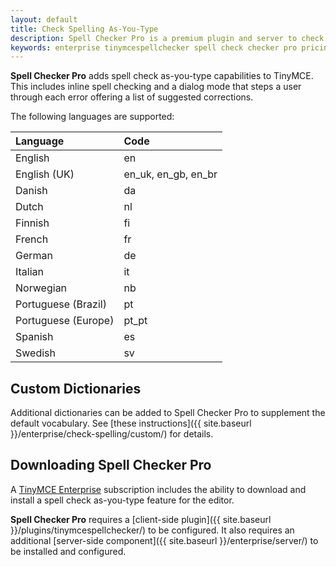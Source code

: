 ```yaml
---
layout: default
title: Check Spelling As-You-Type
description: Spell Checker Pro is a premium plugin and server to check spelling as-you-type.
keywords: enterprise tinymcespellchecker spell check checker pro pricing
---
```


**Spell Checker Pro** adds spell check as-you-type capabilities to TinyMCE. This includes inline spell checking and a dialog mode that steps a user through each error offering a list of suggested corrections.

The following languages are supported:

|Language                   | Code   |
|:--------------------------|:-------|
| English                   | en     |
| English (UK)              | en_uk, en_gb, en_br |
| Danish                    | da     |
| Dutch                     | nl     |
| Finnish                   | fi     |
| French                    | fr     |
| German                    | de     |
| Italian                   | it     |
| Norwegian                 | nb     |
| Portuguese (Brazil)       | pt     |
| Portuguese (Europe)       | pt_pt  |
| Spanish                   | es     |
| Swedish                   | sv     |

## Custom Dictionaries
Additional dictionaries can be added to Spell Checker Pro to supplement the default vocabulary. See [these instructions]({{ site.baseurl }}/enterprise/check-spelling/custom/) for details.

## Downloading Spell Checker Pro

A [TinyMCE Enterprise]({{site.pricingpage}}) subscription includes the ability to download and install a spell check as-you-type feature for the editor.

**Spell Checker Pro** requires a [client-side plugin]({{ site.baseurl }}/plugins/tinymcespellchecker/) to be configured. It also requires an additional [server-side component]({{ site.baseurl }}/enterprise/server/) to be installed and configured.
